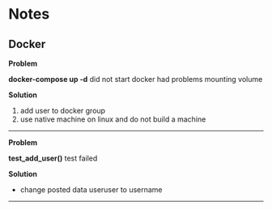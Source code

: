 # Notes

## Docker

**Problem**

**docker-compose up -d** did not start
docker had problems mounting volume

**Solution**

1. add user to docker group
2. use native machine on linux and do not build a machine

------------------------------------------------------

**Problem**

**test_add_user()** test failed

**Solution**

* change posted data useruser to username

------------------------------------------------------
